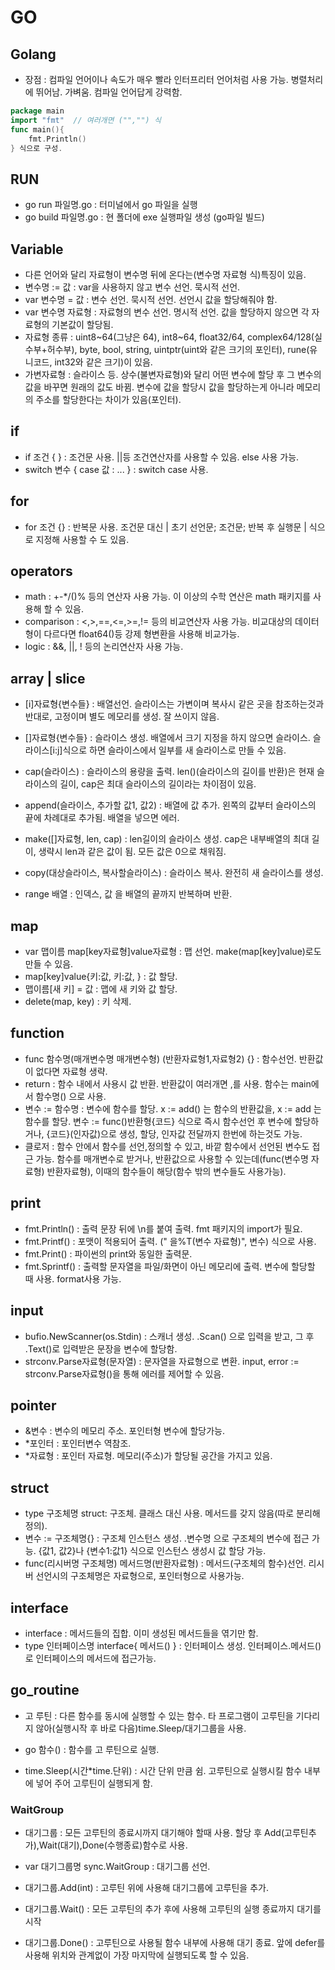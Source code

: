 # GO
## Golang
- 장점 : 컴파일 언어이나 속도가 매우 빨라 인터프리터 언어처럼 사용 가능. 병렬처리에 뛰어남. 가벼움. 컴파일 언어답게 강력함.
```go
package main
import "fmt"  // 여러개면 ("","") 식
func main(){ 
    fmt.Println() 
} 식으로 구성.
```

## RUN
- go run 파일명.go : 터미널에서 go 파일을 실행
- go build 파일명.go : 현 폴더에 exe 실행파일 생성 (go파일 빌드)

## Variable
- 다른 언어와 달리 자료형이 변수명 뒤에 온다는(변수명 자료형 식)특징이 있음.
- 변수명 := 값 : var을 사용하지 않고 변수 선언. 묵시적 선언.
- var 변수명 = 값 : 변수 선언. 묵시적 선언. 선언시 값을 할당해줘야 함.
- var 변수명 자료형 : 자료형의 변수 선언. 명시적 선언. 값을 할당하지 않으면 각 자료형의 기본값이 할당됨.  
- 자료형 종류 : uint8~64(그냥은 64), int8~64, float32/64, complex64/128(실수부+허수부), byte, bool, string,
                uintptr(uint와 같은 크기의 포인터), rune(유니코드, int32와 같은 크기)이 있음.
- 가변자료형 : 슬라이스 등. 상수(불변자료형)와 달리 어떤 변수에 할당 후 그 변수의 값을 바꾸면 원래의 값도 바뀜. 
  변수에 값을 할당시 값을 할당하는게 아니라 메모리의 주소를 할당한다는 차이가 있음(포인터).


## if
- if 조건 { } : 조건문 사용. ||등 조건연산자를 사용할 수 있음. else 사용 가능.
- switch 변수 { case 값 : ... } : switch case 사용.

## for
- for 조건 {} : 반복문 사용. 조건문 대신 | 초기 선언문; 조건문; 반복 후 실행문 | 식으로 지정해 사용할 수 도 있음.

## operators
- math : +-*/()% 등의 연산자 사용 가능. 이 이상의 수학 연산은 math 패키지를 사용해 할 수 있음.
- comparison : <,>,==,<=,>=,!= 등의 비교연산자 사용 가능. 비교대상의 데이터 형이 다르다면 float64()등 강제 형변환을 사용해 비교가능.
- logic : &&, ||, ! 등의 논리연산자 사용 가능. 


## array | slice
- [i\]자료형{변수들} : 배열선언. 슬라이스는 가변이며 복사시 같은 곳을 참조하는것과 반대로, 고정이며 별도 메모리를 생성. 잘 쓰이지 않음. 
- []자료형{변수들} : 슬라이스 생성. 배열에서 크기 지정을 하지 않으면 슬라이스. 슬라이스[i:j\]식으로 하면 슬라이스에서 일부를 새 슬라이스로 만들 수 있음. 
- cap(슬라이스) : 슬라이스의 용량을 출력. len()(슬라이스의 길이를 반환)은 현재 슬라이스의 길이, cap은 최대 슬라이스의 길이라는 차이점이 있음.

- append(슬라이스, 추가할 값1, 값2) : 배열에 값 추가. 왼쪽의 값부터 슬라이스의 끝에 차례대로 추가됨. 배열을 넣으면 에러.
- make([]자료형, len, cap) : len길이의 슬라이스 생성. cap은 내부배열의 최대 길이, 생략시 len과 같은 값이 됨. 모든 값은 0으로 채워짐.
- copy(대상슬라이스, 복사할슬라이스) : 슬라이스 복사. 완전히 새 슬라이스를 생성.
- range 배열 : 인덱스, 값 을 배열의 끝까지 반복하며 반환. 

## map
- var 맵이름 map[key자료형\]value자료형 : 맵 선언. make(map[key\]value)로도 만들 수 있음.
- map[key\]value{키:값, 키:값, } : 값 할당.
- 맵이름[새 키\] = 값 : 맵에 새 키와 값 할당.
- delete(map, key) : 키 삭제. 


## function
- func 함수명(매개변수명 매개변수형) (반환자료형1,자료형2) {} : 함수선언. 반환값이 없다면 자료형 생략.
- return : 함수 내에서 사용시 값 반환. 반환값이 여러개면 ,를 사용. 함수는 main에서 함수명() 으로 사용.
- 변수 := 함수명 : 변수에 함수를 할당. x := add() 는 함수의 반환값을, x := add 는 함수를 할당. 
  변수 := func()반환형{코드} 식으로 즉시 함수선언 후 변수에 할당하거나, {코드}(인자값)으로 생성, 할당, 인자값 전달까지 한번에 하는것도 가능.
- 클로저 : 함수 안에서 함수를 선언,정의할 수 있고, 바깥 함수에서 선언된 변수도 접근 가능.
  함수를 매개변수로 받거나, 반환값으로 사용할 수 있는데(func(변수명 자료형) 반환자료형), 이때의 함수들이 해당(함수 밖의 변수들도 사용가능).

## print
- fmt.Println() : 출력 문장 뒤에 \n를 붙여 출력. fmt 패키지의 import가 필요.
- fmt.Printf() : 포맷이 적용되어 출력. (" 을%T(변수 자료형)", 변수) 식으로 사용. 
- fmt.Print() : 파이썬의 print와 동일한 출력문.
- fmt.Sprintf() : 출력할 문자열을 파일/화면이 아닌 메모리에 출력. 변수에 할당할 때 사용. format사용 가능.

## input
- bufio.NewScanner(os.Stdin) : 스캐너 생성. .Scan() 으로 입력을 받고, 그 후 .Text()로 입력받은 문장을 변수에 할당함.
- strconv.Parse자료형(문자열) : 문자열을 자료형으로 변환. input, error := strconv.Parse자료형()을 통해 에러를 제어할 수 있음.

## pointer
- &변수 : 변수의 메모리 주소. 포인터형 변수에 할당가능.
- *포인터 : 포인터변수 역참조. 
- *자료형 : 포인터 자료형. 메모리(주소)가 할당될 공간을 가지고 있음.


## struct
- type 구조체명 struct: 구조체. 클래스 대신 사용. 메서드를 갖지 않음(따로 분리해 정의).
- 변수 := 구조체명{} : 구조체 인스턴스 생성. .변수명 으로 구조체의 변수에 접근 가능. 
  {값1, 값2}나 {변수1:값1} 식으로 인스턴스 생성시 값 할당 가능. 
- func(리시버명 구조체명) 메서드명(반환자료형) : 메서드(구조체의 함수)선언. 리시버 선언시의 구조체명은 자료형으로, 포인터형으로 사용가능. 

## interface
- interface : 메서드들의 집합. 이미 생성된 메서드들을 엮기만 함.
- type 인터페이스명 interface{ 메서드() } : 인터페이스 생성. 인터페이스.메서드() 로 인터페이스의 메서드에 접근가능.

## go_routine
- 고 루틴 : 다른 함수를 동시에 실행할 수 있는 함수. 타 프로그램이 고루틴을 기다리지 않아(실행시작 후 바로 다음)time.Sleep/대기그룹을 사용.
  
- go 함수() : 함수를 고 루틴으로 실행.
- time.Sleep(시간*time.단위) : 시간 단위 만큼 쉼. 고루틴으로 실행시킬 함수 내부에 넣어 주어 고루틴이 실행되게 함.

### WaitGroup
- 대기그룹 : 모든 고루틴의 종료시까지 대기해야 할때 사용. 할당 후 Add(고루틴추가),Wait(대기),Done(수행종료)함수로 사용.
- var 대기그룹명 sync.WaitGroup : 대기그룹 선언.
  
- 대기그룹.Add(int) : 고루틴 위에 사용해 대기그룹에 고루틴을 추가.
- 대기그룹.Wait() : 모든 고루틴의 추가 후에 사용해 고루틴의 실행 종료까지 대기를 시작
- 대기그룹.Done() : 고루틴으로 사용될 함수 내부에 사용해 대기 종료. 앞에 defer를 사용해 위치와 관계없이 가장 마지막에 실행되도록 할 수 있음.
